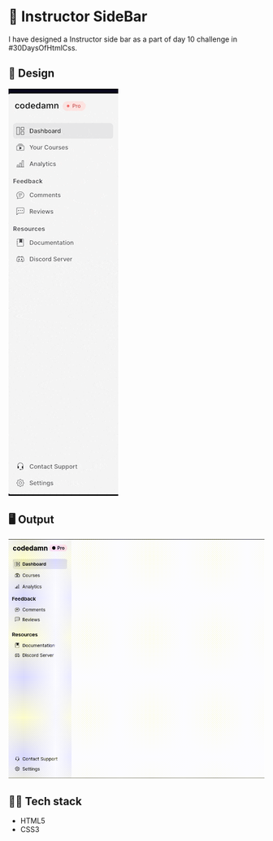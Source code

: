 # 🎴 Instructor SideBar
I have designed a Instructor side bar as a part of day 10 challenge in #30DaysOfHtmlCss.

## 🎨 Design
![Design](design.gif)

## 🖥️ Output
![Output](sidebar.gif)

## 👩‍💻 Tech stack
- HTML5
- CSS3